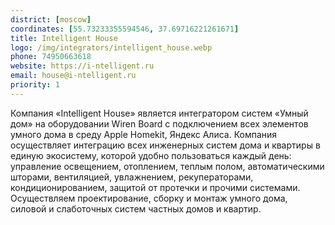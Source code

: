```yaml
---
district: [moscow]
coordinates: [55.73233355594546, 37.69716221261671]
title: Intelligent House
logo: /img/integrators/intelligent_house.webp
phone: 74950663618
website: https://i-ntelligent.ru
email: house@i-ntelligent.ru
priority: 1
---
```


Компания «Intelligent House» является интегратором систем «Умный дом» на оборудовании Wiren Board с подключением всех элементов умного дома в среду Apple Homekit, Яндекс Алиса. Компания осуществляет интеграцию всех инженерных систем дома и квартиры в единую экосистему, которой удобно пользоваться каждый день: управление освещением, отоплением, теплым полом, автоматическими шторами, вентиляцией, увлажнением, рекуператорами, кондиционированием, защитой от протечки и прочими системами. Осуществляем проектирование, сборку и монтаж умного дома, силовой и слаботочных систем частных домов и квартир.
